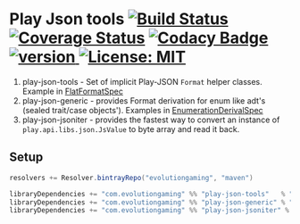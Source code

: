 # Play Json tools [![Build Status](https://travis-ci.org/evolution-gaming/play-json-tools.svg)](https://travis-ci.org/evolution-gaming/play-json-tools) [![Coverage Status](https://coveralls.io/repos/evolution-gaming/play-json-tools/badge.svg)](https://coveralls.io/r/evolution-gaming/play-json-tools) [![Codacy Badge](https://api.codacy.com/project/badge/Grade/c158d2f8c65147b18ab0a958876322cf)](https://www.codacy.com/app/evolution-gaming/play-json-tools?utm_source=github.com&amp;utm_medium=referral&amp;utm_content=evolution-gaming/play-json-tools&amp;utm_campaign=Badge_Grade) [ ![version](https://api.bintray.com/packages/evolutiongaming/maven/play-json-tools/images/download.svg) ](https://bintray.com/evolutiongaming/maven/play-json-tools/_latestVersion) [![License: MIT](https://img.shields.io/badge/License-MIT-yellowgreen.svg)](https://opensource.org/licenses/MIT)

1. play-json-tools - Set of implicit Play-JSON `Format` helper classes. Example in [FlatFormatSpec](play-json-tools/src/test/scala/com/evolutiongaming/util/FlatFormatSpec.scala)
1. play-json-generic - provides Format derivation for enum like adt's (sealed trait/case objects'). Examples in [EnumerationDerivalSpec](play-json-generic/src/test/scala/com/evolutiongaming/util/generic/EnumerationDerivalSpec.scala)
1. play-json-jsoniter - provides the fastest way to convert an instance of `play.api.libs.json.JsValue` to byte array and read it back.

## Setup

```scala
resolvers += Resolver.bintrayRepo("evolutiongaming", "maven")

libraryDependencies += "com.evolutiongaming" %% "play-json-tools"   % "0.6.0"
libraryDependencies += "com.evolutiongaming" %% "play-json-generic" % "0.6.0"
libraryDependencies += "com.evolutiongaming" %% "play-json-jsoniter" % "0.6.0"
```
